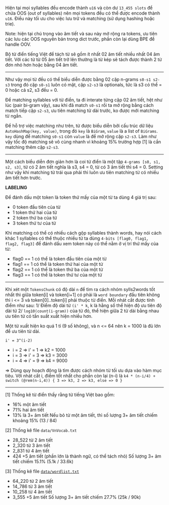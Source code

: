 Hiện tại mọi syllables đều encode thành `u16` và còn dư `13_455 slots` để chứa OOS (out of syllables) nên mọi tokens đều có thể được encode thành `u16`. Điều này tối ưu cho việc lưu trữ và matching (sử dụng hashing hoặc trie).

Note: hiện tại chú trọng vào âm tiết và sau này mở rộng ra tokens, ưu tiên các lưu các OOS nguyên bản trong dict trước, phần còn lại dùng BPE để handle OOV.

Bộ từ điển tiếng Việt để tách từ sẽ gồm ít nhất 02 âm tiết nhiều nhất 04 âm tiết. Với các từ từ 05 âm tiết trở lên thường là từ kép sẽ tách được thành 2 từ đơn nhỏ hơn hoặc bằng 04 âm tiết.

- - - 

Như vậy mọi từ đều có thể biểu diễn được bằng 02 cặp n-grams `s0-s1 s2-s3` trong đó cặp `s0-s1` luôn có mặt, cặp `s2-s3` là optionals, tức là s3 có thể = 0 hoặc cả s2, s3 đều = 0.

Để matching syllables với từ điển, ta đi interate từng cặp 02 âm tiết, hệt như lúc (pair bi-gram vậy), sau khi đã match `s0-s1` rồi ta mở rộng bằng cách match tiếp cặp `s2-s3`, ưu tiên matching từ dài trước, ko được mới matching từ ngắn.

Để hỗ trợ việc matching như trên, từ được biểu diễn bởi cấu trúc dữ liệu `AutoHashMap(key, value)`, trong đó `key` là `BiGram`, `value` là a list of `BiGrams`. `key` dùng để matching `s0-s1` còn `value` là để mở rộng cặp `s2-s3`. Làm như vậy tốc độ matching sẽ vô cùng nhanh vì khoảng 15% trường hợp [1] là cần matching thêm cặp `s2-s3`.

- - -

Một cách biểu diễn đơn giản hơn là coi từ điển là một tập `4-grams [s0, s1, s2, s3]`, từ có 2 âm tiết nghĩa là s3, s4 = 0, từ có 3 âm tiết thì s4 = 0. Setting như vậy khi matching từ trái qua phải thì luôn ưu tiên matching từ có nhiều âm tiết hơn trước.

__LABELING__

Để đánh dấu một token là  token thứ mấy của một từ ta dùng 4 giá trị sau:
* 0 token đầu tiên của từ
* 1 token thứ hai của từ
* 2 token thứ ba của từ
* 3 token thứ tư của từ

Khi matching có thể có nhiều cách gộp syllables thành words, hay nói cách khác 1 syllables có thể thuộc nhiều từ ta dùng `4-bits [flag0, flag1, flag2, flag3]` để đánh dấu xem token này có thể nằm ở vị trí thứ mấy của từ:
* flag0 == 1 có thể là token đầu tiên của một từ
* flag1 == 1 có thể là token thứ hai của một từ
* flag2 == 1 có thể là token thứ ba của một từ
* flag3 == 1 có thể là token thứ tư của một từ

- - -

Khi xét một `TokensChunk` có độ dài `n` để tìm ra cách nhóm sylls2words tốt nhất thì giữa token[i] và token[i+1] có phải là `word boundary` đầu tiên không thì i <= 3 và token[0]..token[i] phải thuộc từ điển. Mỗi nhát cắt được tính điểm như sau:
1/ Điểm độ dài từ `(i' * k`, k là hằng số thể hiện độ ưu tiên độ dài từ
2/ `log10(count(i-gram))` của từ đó, thể hiện giữa 2 từ dài bằng nhau ưu tiên từ có tần suất xuất hiện nhiều hơn.

Một từ xuất hiện ko quá 1 tỉ (9 số không), và n <= 64 nên k = 1000 là đủ lớn để ưu tiên từ dài.

`i' = 3^(i-2)`
* i = 2 => i' = 1 => k2 = 1000
* i = 3 => i' = 3 => k3 = 3000
* i = 4 => i' = 9 => k4 = 9000

=> Dùng quy hoạch động là tìm được cách nhóm từ tối ưu dựa vào hàm mục tiêu. Với nhát cắt i, điểm tốt nhất cho phần còn lại (n-i) là `k4 * (n-i/4) + switch (@rem(n-i,4)) { 3 => k3, 2 => k3, else => 0 }`

- - -

[1] Thống kê từ điển thấy rằng từ tiếng Việt bao gồm: 
* 16% một âm tiết
* 71% hai âm tiết
* 13% là 3+ âm tiết
Nếu bỏ từ một âm tiết, thì số lượng 3+ âm tiết chiếm khoảng 15% (13 / 84)

[2] Thống kê file `data/VnVocab.txt`
* 28_522 từ 2 âm tiết
*  2_320 từ 3 âm tiết
*  2_831 từ 4 âm tiết
*    424   +5 âm tiết (phần lớn là thành ngữ, có thể tách nhỏ)
Số lượng 3+ âm tiết chiếm 15.1% (5.1k / 33.6k)

[3] Thống kê file [`data/wordlist.txt`](https://github.com/binhvq/vietdict106k)
* 64_220 từ 2 âm tiết
* 14_786 từ 3 âm tiết
* 10_258 từ 4 âm tiết
*  3_555   +5 âm tiết
Số lượng 3+ âm tiết chiếm 27.7% (25k / 90k)
